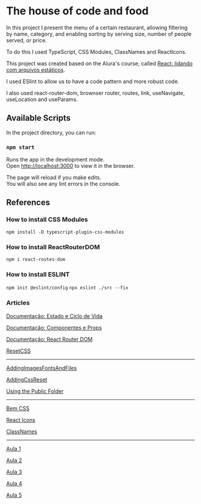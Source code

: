 # The house of code and food

In this project I present the menu of a certain restaurant, allowing filtering by name, category, and enabling sorting by serving size, number of people served, or price.

To do this I used TypeScript, CSS Modules, ClassNames and ReactIcons.

This project was created based on the Alura's course, called [React: lidando com arquivos estáticos](https://www.alura.com.br/curso-online-react-arquivos-estaticos).

I used ESlint to allow us to have a code pattern and more robust code.

I also used react-router-dom, brownser router, routes, link, useNavigate, useLocation and useParams.

## Available Scripts

In the project directory, you can run:

### `npm start`

Runs the app in the development mode.\
Open [http://localhost:3000](http://localhost:3000) to view it in the browser.

The page will reload if you make edits.\
You will also see any lint errors in the console.

## References

### How to install CSS Modules

`npm install -D typescript-plugin-css-modules`

### How to install ReactRouterDOM

`npm i react-routes-dom`

### How to install ESLINT

`npm init @eslint/config`
`npx eslint ./src --fix`

### Articles

[Documentação: Estado e Ciclo de Vida](https://pt-br.reactjs.org/docs/state-and-lifecycle.html)

[Documentação: Componentes e Props](https://pt-br.reactjs.org/docs/components-and-props.html)

[Documentação: React Router DOM](https://reactrouter.com/docs/en/v6)

[ResetCSS](https://www.alura.com.br/artigos/o-que-e-reset-css)

---

[AddingImagesFontsAndFiles](https://create-react-app.dev/docs/adding-images-fonts-and-files/)

[AddingCssReset](https://create-react-app.dev/docs/adding-css-reset)

[Using the Public Folder](https://create-react-app.dev/docs/using-the-public-folder)

---

[Bem CSS](https://desenvolvimentoparaweb.com/css/bem/)

[React Icons](https://www.npmjs.com/package/react-icons)

[ClassNames](https://www.npmjs.com/package/classnames)

---

[Aula 1](https://github.com/alura-cursos/aluroni-introducao/tree/Aula1)

[Aula 2](https://github.com/alura-cursos/aluroni-introducao/tree/Aula2)

[Aula 3](https://github.com/alura-cursos/aluroni-introducao/tree/Aula3)

[Aula 4](https://github.com/alura-cursos/aluroni-introducao/tree/Aula4)

[Aula 5](https://github.com/alura-cursos/aluroni-introducao/tree/Aula5)
